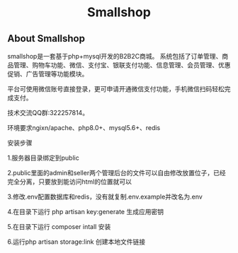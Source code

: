 <h1 align="center">Smallshop</h1>

## About Smallshop

smallshop是一套基于php+mysql开发的B2B2C商城。
系统包括了订单管理、商品管理、购物车功能、微信、支付宝、银联支付功能、信息管理、会员管理、优惠促销、广告管理等功能模块。

平台可使用微信账号直接登录，更可申请开通微信支付功能，手机微信扫码轻松完成支付。

技术交流QQ群:322257814。

环境要求ngixn/apache、php8.0+、mysql5.6+、redis

安装步骤

1.服务器目录绑定到public

2.public里面的admin和seller两个管理后台的文件可以自由修改放置位子，已经完全分离，只要放到能访问html的位置就可以

3.修改.env配置数据库和redis，没有就复制.env.example并改名为.env

4.在目录下运行 php artisan key:generate 生成应用密钥

5.在目录下运行 composer intall 安装

6.运行php artisan storage:link 创建本地文件链接
